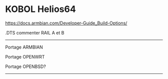 # KOBOL Helios64

https://docs.armbian.com/Developer-Guide_Build-Options/

.DTS commenter RAIL A et B 

---
Portage ARMBIAN

Portage OPENWRT

Portage OPENBSD? 

---
